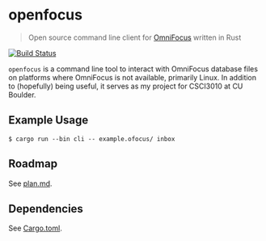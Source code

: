 openfocus
=========

> Open source command line client for [OmniFocus](https://www.omnigroup.com/omnifocus) written in Rust

[![Build Status](https://travis-ci.com/wtfaremyinitials/openfocus.svg?token=i1GUdTYu6pqpNYhyT4Hu&branch=master)](https://travis-ci.com/wtfaremyinitials/openfocus)

`openfocus` is a command line tool to interact with OmniFocus database files on
platforms where OmniFocus is not available, primarily Linux.
In addition to (hopefully) being useful, it serves as my project for CSCI3010 at
CU Boulder.

## Example Usage

`$ cargo run --bin cli -- example.ofocus/ inbox`

## Roadmap

See [plan.md](./plan.md).

## Dependencies

See [Cargo.toml](./Cargo.toml).
